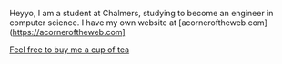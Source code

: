 Heyyo, I am a student at Chalmers, studying to become an engineer in computer science.
I have my own website at [acorneroftheweb.com](https://acorneroftheweb.com]


[Feel free to buy me a cup of tea](https://www.buymeacoffee.com/the1penguin)

